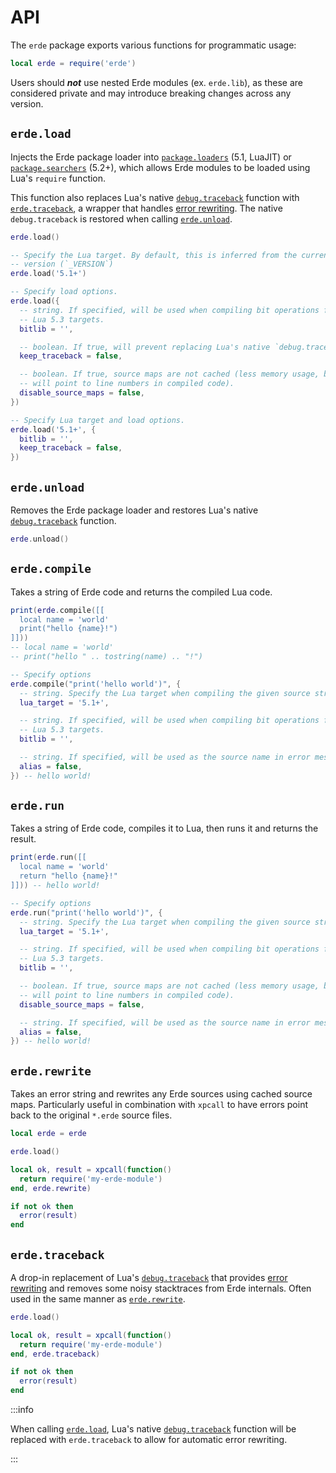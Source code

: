 # API

The `erde` package exports various functions for programmatic usage:

```lua
local erde = require('erde')
```

Users should ***not*** use nested Erde modules (ex. `erde.lib`), as these
are considered private and may introduce breaking changes across any version.

## `erde.load`

Injects the Erde package loader into
[`package.loaders`](https://www.lua.org/manual/5.1/manual.html#pdf-package.loaders)
(5.1, LuaJIT) or
[`package.searchers`](https://www.lua.org/manual/5.2/manual.html#pdf-package.searchers)
(5.2+), which allows Erde modules to be loaded using Lua's `require` function.

This function also replaces Lua's native
[`debug.traceback`](https://www.lua.org/manual/5.4/manual.html#pdf-debug.traceback)
function with [`erde.traceback`](#erdetraceback), a wrapper that handles
[error rewriting](/error-rewriting). The native `debug.traceback` is restored when
calling [`erde.unload`](#erdeunload).

```lua
erde.load()

-- Specify the Lua target. By default, this is inferred from the current Lua
-- version (`_VERSION`)
erde.load('5.1+')

-- Specify load options.
erde.load({
  -- string. If specified, will be used when compiling bit operations for pre
  -- Lua 5.3 targets.
  bitlib = '',

  -- boolean. If true, will prevent replacing Lua's native `debug.traceback`.
  keep_traceback = false,

  -- boolean. If true, source maps are not cached (less memory usage, but errors
  -- will point to line numbers in compiled code).
  disable_source_maps = false,
})

-- Specify Lua target and load options.
erde.load('5.1+', {
  bitlib = '',
  keep_traceback = false,
})
```

## `erde.unload`

Removes the Erde package loader and restores Lua's native
[`debug.traceback`](https://www.lua.org/manual/5.4/manual.html#pdf-debug.traceback)
function.

```lua
erde.unload()
```

## `erde.compile`

Takes a string of Erde code and returns the compiled Lua code.

```lua
print(erde.compile([[
  local name = 'world'
  print("hello {name}!")
]]))
-- local name = 'world'
-- print("hello " .. tostring(name) .. "!")

-- Specify options
erde.compile("print('hello world')", {
  -- string. Specify the Lua target when compiling the given source string.
  lua_target = '5.1+',

  -- string. If specified, will be used when compiling bit operations for pre
  -- Lua 5.3 targets.
  bitlib = '',

  -- string. If specified, will be used as the source name in error messages.
  alias = false,
}) -- hello world!
```

## `erde.run`

Takes a string of Erde code, compiles it to Lua, then runs it and returns the result.

```lua
print(erde.run([[
  local name = 'world'
  return "hello {name}!"
]])) -- hello world!

-- Specify options
erde.run("print('hello world')", {
  -- string. Specify the Lua target when compiling the given source string.
  lua_target = '5.1+',

  -- string. If specified, will be used when compiling bit operations for pre
  -- Lua 5.3 targets.
  bitlib = '',

  -- boolean. If true, source maps are not cached (less memory usage, but errors
  -- will point to line numbers in compiled code).
  disable_source_maps = false,

  -- string. If specified, will be used as the source name in error messages.
  alias = false,
}) -- hello world!
```

## `erde.rewrite`

Takes an error string and rewrites any Erde sources using cached source maps.
Particularly useful in combination with `xpcall` to have errors point back to
the original `*.erde` source files.

```lua
local erde = erde

erde.load()

local ok, result = xpcall(function()
  return require('my-erde-module')
end, erde.rewrite)

if not ok then
  error(result)
end
```

## `erde.traceback`

A drop-in replacement of Lua's [`debug.traceback`](https://www.lua.org/manual/5.4/manual.html#pdf-debug.traceback)
that provides [error rewriting](/error-rewriting) and removes some noisy
stacktraces from Erde internals. Often used in the same manner as
[`erde.rewrite`](#erderewrite).

```lua
erde.load()

local ok, result = xpcall(function()
  return require('my-erde-module')
end, erde.traceback)

if not ok then
  error(result)
end
```

:::info

When calling [`erde.load`](#erdeload), Lua's native
[`debug.traceback`](https://www.lua.org/manual/5.4/manual.html#pdf-debug.traceback)
function will be replaced with `erde.traceback` to allow for automatic error
rewriting.

:::
